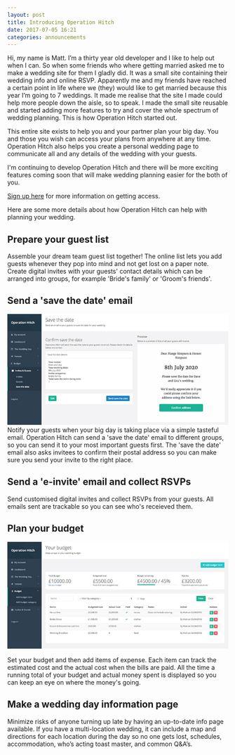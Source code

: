 ```yaml
---
layout: post
title: Introducing Operation Hitch
date: 2017-07-05 16:21
categories: announcements
---
```


Hi, my name is Matt. I’m a thirty year old developer and I like to help out when I can. So when some friends who where getting married asked me to make a wedding site for them I gladly did. It was a small site containing their wedding info and online RSVP. Apparently me and my friends have reached a certain point in life where we (they) would like to get married because this year I’m going to 7 weddings. It made me realise that the site I made could help more people down the aisle, so to speak. I made the small site reusable and started adding more features to try and cover the whole spectrum of wedding planning. This is how Operation Hitch started out.

This entire site exists to help you and your partner plan your big day. You and those you wish can access your plans from anywhere at any time. Operation Hitch also helps you create a personal wedding page to communicate all and any details of the wedding with your guests.

I'm continuing to develop Operation Hitch and there will be more exciting features coming soon that will make wedding planning easier for the both of you.

[Sign up here](https://operationhitch.com/) for more information on getting access.

Here are some more details about how Operation Hitch can help with planning your wedding.

## Prepare your guest list
Assemble your dream team guest list together! The online list lets you add guests whenever they pop into mind and not get lost on a paper note. Create digital invites with your guests' contact details which can be arranged into groups, for example 'Bride's family' or 'Groom's friends'.

## Send a 'save the date' email
_![Operation Hitch save the date preview screenshot](/images/introducing/operation_hitch_save_the_date_screenshot.jpg)_
Notify your guests when your big day is taking place via a simple tasteful email. Operation Hitch can send a 'save the date' email to different groups, so you can send it to your most important guests first. The 'save the date' email also asks invitees to confirm their postal address so you can make sure you send your invite to the right place.

## Send a 'e-invite' email and collect RSVPs
Send customised digital invites and collect RSVPs from your guests. All emails sent are trackable so you can see who's receieved them.

## Plan your budget
_![Operation Hitch budget screenshot](/images/introducing/operation_hitch_budget_screenshot.jpg)_

Set your budget and then add items of expense. Each item can track the estimated cost and the actual cost when the bills are paid. All the time a running total of your budget and actual money spent is displayed so you can keep an eye on where the money's going.

## Make a wedding day information page
Minimize risks of anyone turning up late by having an up-to-date info page available. If you have a multi-location wedding, it can include a map and directions for each location during the day so no one gets lost, schedules, accommodation, who’s acting toast master, and common Q&A’s.
